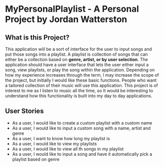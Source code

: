 # MyPersonalPlaylist - A Personal Project by Jordan Watterston

## What is this Project?

This application will be a sort of interface for the user to input songs and put those songs into a playlist. A playlist
is collection of songs that can either be a collection based on **genre, artist, or by user selection**. The application 
should have a user interface that lets the user either input a song, view playlists, or play the song within the
application. Depending on how my experience increases through the term, I may increase the scope of the project, but
initially I would like these basic functions. People who want a tailored collection of their music will use this
application. This project is of interest to me as I listen to music all the time, so It would be interesting to
understand how this functionality is built into my day to day applications.

## User Stories

- As a user, I would like to create a custom playlist with a custom name
- As a user, I would like to input a custom song with a name, artist and genre
- As a user, I want to know how long my playlist is
- As a user, I would like to view my playlists
- As a user, I would like to view all th songs in my playlist
- As a user, I would like to input a song and have it automatically pick a playlist based on genre

